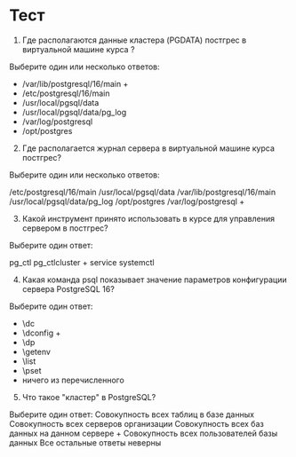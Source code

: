 # Тест


1. Где располагаются данные кластера (PGDATA) постгрес в виртуальной машине курса ?

Выберите один или несколько ответов:


* /var/lib/postgresql/16/main + 
* /etc/postgresql/16/main
* /usr/local/pgsql/data
* /usr/local/pgsql/data/pg_log
* /var/log/postgresql
* /opt/postgres


2. Где располагается журнал сервера в виртуальной машине курса постгрес?

Выберите один или несколько ответов:

/etc/postgresql/16/main
/usr/local/pgsql/data
/var/lib/postgresql/16/main
/usr/local/pgsql/data/pg_log
/opt/postgres
/var/log/postgresql +

3. Какой инструмент принято использовать в курсе для управления сервером в постгрес?

Выберите один ответ:

pg_ctl
pg_ctlcluster +
service
systemctl


4. Какая команда psql показывает значение параметров конфигурации сервера PostgreSQL 16?

Выберите один ответ:
* \dc
* \dconfig +
* \dp
* \getenv
* \list
* \pset
* ничего из перечисленного


5. Что такое "кластер" в PostgreSQL?

Выберите один ответ:
Совокупность всех таблиц в базе данных
Совокупность всех серверов организации
Совокупность всех баз данных на данном сервере +
Совокупность всех пользователей базы данных
Все остальные ответы неверны

